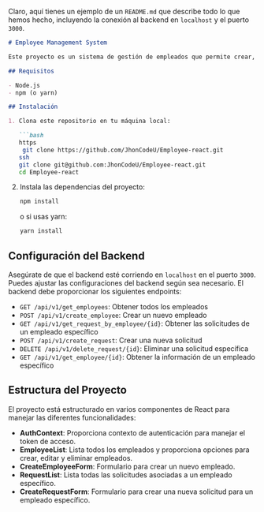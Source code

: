 Claro, aquí tienes un ejemplo de un `README.md` que describe todo lo que hemos hecho, incluyendo la conexión al backend en `localhost` y el puerto `3000`.

```markdown
# Employee Management System

Este proyecto es un sistema de gestión de empleados que permite crear, listar, editar y eliminar empleados, así como crear, listar y eliminar solicitudes asociadas a cada empleado. La aplicación está construida con React para el frontend y se conecta a un backend en `localhost` en el puerto `3000`.

## Requisitos

- Node.js
- npm (o yarn)

## Instalación

1. Clona este repositorio en tu máquina local:

   ```bash
   https
    git clone https://github.com/JhonCodeU/Employee-react.git
   ssh
   git clone git@github.com:JhonCodeU/Employee-react.git
   cd Employee-react
   ```

2. Instala las dependencias del proyecto:

   ```bash
   npm install
   ```

   o si usas yarn:

   ```bash
   yarn install
   ```

## Configuración del Backend

Asegúrate de que el backend esté corriendo en `localhost` en el puerto `3000`. Puedes ajustar las configuraciones del backend según sea necesario. El backend debe proporcionar los siguientes endpoints:

- `GET /api/v1/get_employees`: Obtener todos los empleados
- `POST /api/v1/create_employee`: Crear un nuevo empleado
- `GET /api/v1/get_request_by_employee/{id}`: Obtener las solicitudes de un empleado específico
- `POST /api/v1/create_request`: Crear una nueva solicitud
- `DELETE /api/v1/delete_request/{id}`: Eliminar una solicitud específica
- `GET /api/v1/get_employee/{id}`: Obtener la información de un empleado específico

## Estructura del Proyecto

El proyecto está estructurado en varios componentes de React para manejar las diferentes funcionalidades:

- **AuthContext**: Proporciona contexto de autenticación para manejar el token de acceso.
- **EmployeeList**: Lista todos los empleados y proporciona opciones para crear, editar y eliminar empleados.
- **CreateEmployeeForm**: Formulario para crear un nuevo empleado.
- **RequestList**: Lista todas las solicitudes asociadas a un empleado específico.
- **CreateRequestForm**: Formulario para crear una nueva solicitud para un empleado específico.